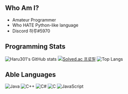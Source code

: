 ## Who Am I?
- Amateur Programmer
- Who HATE Python-like language
- Discord 하루#5970

## Programming Stats

![Haru301's GitHub stats](https://github-readme-stats.vercel.app/api?username=haruww&count_private=true&show_icons=true)
[![Solved.ac
프로필](http://mazassumnida.wtf/api/v2/generate_badge?boj=haruww)](https://solved.ac/haruww)
![Top Langs](https://github-readme-stats.vercel.app/api/top-langs/?username=haruww&layout=compact)

## Able Languages

![Java](https://img.shields.io/badge/java-%23ED8B00.svg?style=for-the-badge&logo=java&logoColor=white)
![C++](https://img.shields.io/badge/c++-%2300599C.svg?style=for-the-badge&logo=c%2B%2B&logoColor=white)
![C#](https://img.shields.io/badge/c%23-%23239120.svg?style=for-the-badge&logo=c-sharp&logoColor=white)
![C](https://img.shields.io/badge/c-%2300599C.svg?style=for-the-badge&logo=c&logoColor=white)
![JavaScript](https://img.shields.io/badge/javascript-%23323330.svg?style=for-the-badge&logo=javascript&logoColor=%23F7DF1E)
